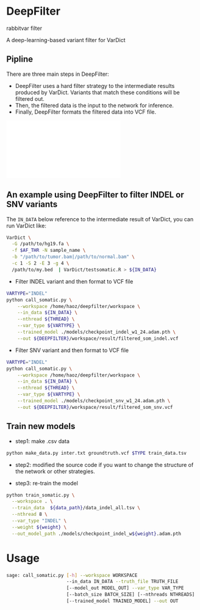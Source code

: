 # DeepFilter

rabbitvar filter

A deep-learning-based variant filter for VarDict

## Pipline 
There are three main steps in DeepFilter: 
- DeepFilter uses a hard filter strategy to the intermediate results produced by VarDict. Variants that match these conditions will be filtered out.
- Then, the filtered data is the input to the network for inference.
- Finally, DeepFilter formats the filtered data into VCF file.

![pipeline](./image/pipeline.pdf)

## An example using DeepFilter to filter INDEL or SNV variants

The `IN_DATA` below reference to the intermediate result of VarDict,
you can run VarDict like:
```bash
VarDict \
  -G /path/to/hg19.fa \
  -f $AF_THR -N sample_name \
  -b "/path/to/tumor.bam|/path/to/normal.bam" \
  -c 1 -S 2 -E 3 -g 4 \
  /path/to/my.bed  | VarDict/testsomatic.R > ${IN_DATA}
```

- Filter INDEL variant and then format to VCF file
```bash
VARTYPE="INDEL"
python call_somatic.py \
    --workspace /home/haoz/deepfilter/workspace \
    --in_data ${IN_DATA} \
    --nthread ${THREAD} \
    --var_type ${VARTYPE} \
	--trained_model ./models/checkpoint_indel_w1_24.adam.pth \
	--out ${DEEPFILTER}/workspace/result/filtered_som_indel.vcf
```

- Filter SNV variant and then format to VCF file
```bash
VARTYPE="INDEL"
python call_somatic.py \
    --workspace /home/haoz/deepfilter/workspace \
    --in_data ${IN_DATA} \
    --nthread ${THREAD} \
    --var_type ${VARTYPE} \
	--trained_model ./models/checkpoint_snv_w1_24.adam.pth \
	--out ${DEEPFILTER}/workspace/result/filtered_som_snv.vcf
```

## Train new models

- step1: make .csv data
```bash
python make_data.py inter.txt groundtruth.vcf $TYPE train_data.tsv
```
- step2: modified the source code if you want to change the structure of the network or other strategies.

- step3: re-train the model

```bash
python train_somatic.py \
  --workspace . \
  --train_data  ${data_path}/data_indel_all.tsv \
  --nthread 8 \
  --var_type "INDEL" \
  --weight ${weight} \
  --out_model_path ./models/checkpoint_indel_w${weight}.adam.pth
```

# Usage

``` bash
sage: call_somatic.py [-h] --workspace WORKSPACE 
                      --in_data IN_DATA --truth_file TRUTH_FILE
                      [--model_out MODEL_OUT] --var_type VAR_TYPE
                      [--batch_size BATCH_SIZE] [--nthreads NTHREADS]
                      [--trained_model TRAINED_MODEL] --out OUT
```